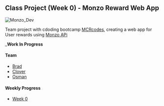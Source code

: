 ## Class Project (Week 0) - Monzo Reward Web App

![Monzo_Dev](https://mondoimages.s3.amazonaws.com/logos/monzo-horizontal-darkBg-gt100px.svg)

Team project with cdoding bootcamp [MCRcodes](https://github.com/MCRcodes), creating a web app for User rewards using [Monzo APi](https://developers.monzo.com/)

___Work In Progress__

#### Team
- [Brad](https://github.com/bradlead)
- [Clover](https://github.com/cloverc)
- [Osman](https://github.com/SharifCoding)

#### Weekly Progress
- [Week 0](./Week_0/README.md)
